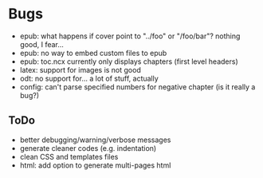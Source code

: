 Bugs 
====

* epub: what happens if cover point to "../foo" or "/foo/bar"? nothing
  good, I fear...
* epub: no way to embed custom files to epub
* epub: toc.ncx currently only displays chapters (first level headers)
* latex: support for images is not good
* odt: no support for... a lot of stuff, actually
* config: can't parse specified numbers for negative chapter (is it
  really a bug?)

ToDo
----

* better debugging/warning/verbose messages
* generate cleaner codes (e.g. indentation)
* clean CSS and templates files
* html: add option to generate multi-pages html

